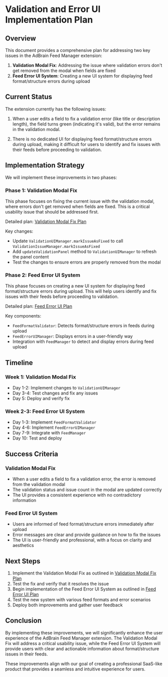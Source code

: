 # Validation and Error UI Implementation Plan

## Overview

This document provides a comprehensive plan for addressing two key issues in the AdBrain Feed Manager extension:

1. **Validation Modal Fix**: Addressing the issue where validation errors don't get removed from the modal when fields are fixed
2. **Feed Error UI System**: Creating a new UI system for displaying feed format/structure errors during upload

## Current Status

The extension currently has the following issues:

1. When a user edits a field to fix a validation error (like title or description length), the field turns green (indicating it's valid), but the error remains in the validation modal.

2. There is no dedicated UI for displaying feed format/structure errors during upload, making it difficult for users to identify and fix issues with their feeds before proceeding to validation.

## Implementation Strategy

We will implement these improvements in two phases:

### Phase 1: Validation Modal Fix

This phase focuses on fixing the current issue with the validation modal, where errors don't get removed when fields are fixed. This is a critical usability issue that should be addressed first.

Detailed plan: [Validation Modal Fix Plan](./validation_modal_fix_plan.md)

Key changes:
- Update `ValidationUIManager.markIssueAsFixed` to call `ValidationIssueManager.markIssueAsFixed`
- Add `updateValidationPanel` method to `ValidationUIManager` to refresh the panel content
- Test the changes to ensure errors are properly removed from the modal

### Phase 2: Feed Error UI System

This phase focuses on creating a new UI system for displaying feed format/structure errors during upload. This will help users identify and fix issues with their feeds before proceeding to validation.

Detailed plan: [Feed Error UI Plan](./feed_error_ui_plan.md)

Key components:
- `FeedFormatValidator`: Detects format/structure errors in feeds during upload
- `FeedErrorUIManager`: Displays errors in a user-friendly way
- Integration with `FeedManager` to detect and display errors during feed upload

## Timeline

### Week 1: Validation Modal Fix
- Day 1-2: Implement changes to `ValidationUIManager`
- Day 3-4: Test changes and fix any issues
- Day 5: Deploy and verify fix

### Week 2-3: Feed Error UI System
- Day 1-3: Implement `FeedFormatValidator`
- Day 4-6: Implement `FeedErrorUIManager`
- Day 7-9: Integrate with `FeedManager`
- Day 10: Test and deploy

## Success Criteria

### Validation Modal Fix
- When a user edits a field to fix a validation error, the error is removed from the validation modal
- The validation status and issue count in the modal are updated correctly
- The UI provides a consistent experience with no contradictory information

### Feed Error UI System
- Users are informed of feed format/structure errors immediately after upload
- Error messages are clear and provide guidance on how to fix the issues
- The UI is user-friendly and professional, with a focus on clarity and aesthetics

## Next Steps

1. Implement the Validation Modal Fix as outlined in [Validation Modal Fix Plan](./validation_modal_fix_plan.md)
2. Test the fix and verify that it resolves the issue
3. Begin implementation of the Feed Error UI System as outlined in [Feed Error UI Plan](./feed_error_ui_plan.md)
4. Test the new system with various feed formats and error scenarios
5. Deploy both improvements and gather user feedback

## Conclusion

By implementing these improvements, we will significantly enhance the user experience of the AdBrain Feed Manager extension. The Validation Modal Fix will address a critical usability issue, while the Feed Error UI System will provide users with clear and actionable information about format/structure issues in their feeds.

These improvements align with our goal of creating a professional SaaS-like product that provides a seamless and intuitive experience for users.